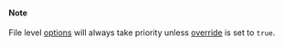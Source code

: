 #### Note

File level [options](/grunt-build-include/pages/Docs/Options/index.html) will always take priority unless [override](/grunt-build-include/pages/Docs/GruntFile/Options/override/index.html) is set to `true`.  
